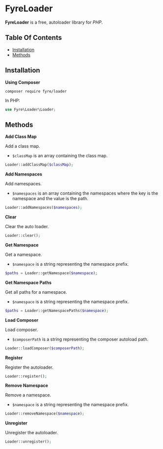 # FyreLoader

**FyreLoader** is a free, autoloader library for *PHP*.


## Table Of Contents
- [Installation](#installation)
- [Methods](#methods)



## Installation

**Using Composer**

```
composer require fyre/loader
```

In PHP:

```php
use Fyre\Loader\Loader;
```


## Methods

**Add Class Map**

Add a class map.

- `$classMap` is an array containing the class map.

```php
Loader::addClassMap($classMap);
```

**Add Namespaces**

Add namespaces.

- `$namespaces` is an array containing the namespaces where the key is the namespace and the value is the path.

```php
Loader::addNamespaces($namespaces);
```

**Clear**

Clear the auto loader.

```php
Loader::clear();
```

**Get Namespace**

Get a namespace.

- `$namespace` is a string representing the namespace prefix.

```php
$paths = Loader::getNamespace($namespace);
```

**Get Namespace Paths**

Get all paths for a namespace.

- `$namespace` is a string representing the namespace prefix.

```php
$paths = Loader::getNamespacePaths($namespace);
```

**Load Composer**

Load composer.

- `$composerPath` is a string representing the composer autoload path.

```php
Loader::loadComposer($composerPath);
```

**Register**

Register the autoloader.

```php
Loader::register();
```

**Remove Namespace**

Remove a namespace.

- `$namespace` is a string representing the namespace prefix.

```php
Loader::removeNamespace($namespace);
```

**Unregister**

Unregister the autoloader.

```php
Loader::unregister();
```
